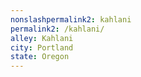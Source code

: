 ```yaml
---
﻿nonslashpermalink2: kahlani
permalink2: /kahlani/
alley: Kahlani
city: Portland
state: Oregon
---
```

